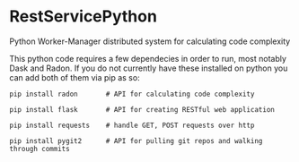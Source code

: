# RestServicePython
Python Worker-Manager distributed system for calculating code complexity

This python code requires a few dependecies in order to run, most notably Dask and Radon. 
If you do not currently have these installed on python you can add both of them via pip as so:
    
    pip install radon       # API for calculating code complexity
    
    pip install flask       # API for creating RESTful web application
    
    pip install requests    # handle GET, POST requests over http
    
    pip install pygit2      # API for pulling git repos and walking through commits
